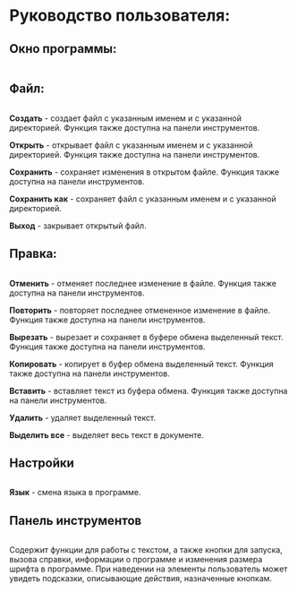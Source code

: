 <!DOCTYPE html>
<html lang="ru">
<head>
    <meta charset="UTF-8">
    <meta name="viewport" content="width=device-width, initial-scale=1.0">
    <title>Справка</title>
</head>
<body>
    <h1>Руководство пользователя:</h1>
    <h2>Окно программы:</h2>
    <img src="program.png" alt="">
    <h2>Файл:</h2>
    <img src="![program](https://github.com/bruhspirit/coursework/assets/160126744/83e722b5-6ae8-4141-8c3b-ff38ced43d6a)
" alt="">
    <p><strong>Создать</strong> - создает файл с указанным именем и с указанной директорией. Функция также доступна на панели инструментов.</p>
    <p><strong>Открыть</strong> - открывает файл с указанным именем и с указанной директорией. Функция также доступна на панели инструментов.</p>
    <p><strong>Сохранить</strong> - сохраняет изменения в открытом файле. Функция также доступна на панели инструментов.</p>
    <p><strong>Сохранить как</strong> - сохраняет файл с указанным именем и с указанной директорией.</p>
    <p><strong>Выход</strong> - закрывает открытый файл.</p>
    <h2>Правка:</h2>
    <img src="editoptions.png" alt="">
    <p><strong>Отменить</strong> - отменяет последнее изменение в файле. Функция также доступна на панели инструментов.</p>
    <p><strong>Повторить</strong> - повторяет последнее отмененное изменение в файле. Функция также доступна на панели инструментов.</p>
    <p><strong>Вырезать</strong> - вырезает и сохраняет в буфере обмена выделенный текст. Функция также доступна на панели инструментов.</p>
    <p><strong>Копировать</strong> - копирует в буфер обмена выделенный текст. Функция также доступна на панели инструментов.</p>
    <p><strong>Вставить</strong> - вставляет текст из буфера обмена. Функция также доступна на панели инструментов.</p>
    <p><strong>Удалить</strong> - удаляет выделенный текст.</p>
    <p><strong>Выделить все</strong> - выделяет весь текст в документе.</p>
    <h2>Настройки</h2>
    <img src="settings.png" alt="">
    <p><strong>Язык</strong> - смена языка в программе.</p>
    <h2>Панель инструментов</h2>
    <img src="toolbar.png" alt="">
    <p>Содержит функции для работы с текстом, а также кнопки для запуска, вызова справки, информации о программе и изменения размера шрифта в программе. При наведении на элементы пользователь может увидеть подсказки, описывающие действия, назначенные кнопкам.</p>

</body>
</html>
